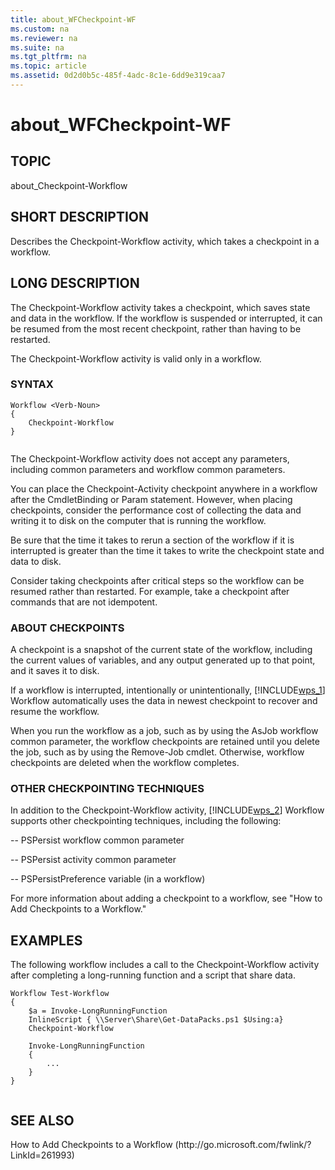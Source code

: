 ```yaml
---
title: about_WFCheckpoint-WF
ms.custom: na
ms.reviewer: na
ms.suite: na
ms.tgt_pltfrm: na
ms.topic: article
ms.assetid: 0d2d0b5c-485f-4adc-8c1e-6dd9e319caa7
---
```

# about_WFCheckpoint-WF
## TOPIC  
 about\_Checkpoint\-Workflow  
  
## SHORT DESCRIPTION  
 Describes the Checkpoint\-Workflow activity, which takes a checkpoint in a workflow.  
  
## LONG DESCRIPTION  
 The Checkpoint\-Workflow activity takes a checkpoint, which saves state and data in the workflow. If the workflow is suspended or interrupted, it can be resumed from the most recent checkpoint, rather than having to be restarted.  
  
 The Checkpoint\-Workflow activity is valid only in a workflow.  
  
### SYNTAX  
  
```  
Workflow <Verb-Noun>  
{  
    Checkpoint-Workflow  
}  
  
```  
  
 The Checkpoint\-Workflow activity does not accept any parameters, including common parameters and workflow common parameters.  
  
 You can place the Checkpoint\-Activity checkpoint anywhere in a workflow after the CmdletBinding or Param statement.  However, when placing checkpoints, consider the performance cost of collecting the data and writing it to disk on the computer that is running the workflow.  
  
 Be sure that the time it takes to rerun a section of the workflow if it is interrupted is greater than the time it takes to write the checkpoint state and data to disk.  
  
 Consider taking checkpoints after critical steps so the workflow can be resumed rather than restarted. For example, take a checkpoint after commands that are not idempotent.  
  
### ABOUT CHECKPOINTS  
 A checkpoint is a snapshot of the current state of the workflow, including the current values of variables, and any output generated up to that point, and it saves it to disk.  
  
 If a workflow is interrupted, intentionally or unintentionally, [!INCLUDE[wps_1]()] Workflow automatically uses the data in newest checkpoint to recover and resume the workflow.  
  
 When you run the workflow as a job, such as by using the AsJob workflow common parameter, the workflow checkpoints are retained until you delete the job, such as by using the Remove\-Job cmdlet. Otherwise, workflow checkpoints are deleted when the workflow completes.  
  
### OTHER CHECKPOINTING TECHNIQUES  
 In addition to the Checkpoint\-Workflow activity, [!INCLUDE[wps_2]()] Workflow supports other checkpointing techniques, including the following:  
  
 \-\- PSPersist workflow common parameter  
  
 \-\- PSPersist activity common parameter  
  
 \-\- PSPersistPreference variable \(in a workflow\)  
  
 For more information about adding a checkpoint to a workflow, see "How to Add Checkpoints to a Workflow."  
  
## EXAMPLES  
 The following workflow includes a call to the Checkpoint\-Workflow activity after completing a long\-running function and a script that share data.  
  
```  
Workflow Test-Workflow  
{  
    $a = Invoke-LongRunningFunction  
    InlineScript { \\Server\Share\Get-DataPacks.ps1 $Using:a}      
    Checkpoint-Workflow  
  
    Invoke-LongRunningFunction  
    {  
        ...  
    }  
}  
  
```  
  
## SEE ALSO  
 How to Add Checkpoints to a Workflow \(http:\/\/go.microsoft.com\/fwlink\/?LinkId\=261993\)